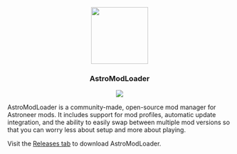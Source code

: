 <p align="center">
  <img src="https://i.imgur.com/zrjykFN.png" width="128px">
  <h3 align="center">AstroModLoader</h3>
</p>
<p align="center"><img src="https://i.imgur.com/ZWFjNt3.png"></p>

AstroModLoader is a community-made, open-source mod manager for Astroneer mods. It includes support for mod profiles, automatic update integration, and the ability to easily swap between multiple mod versions so that you can worry less about setup and more about playing.

Visit the [Releases tab](https://github.com/AstroTechies/AstroModLoader/releases) to download AstroModLoader.